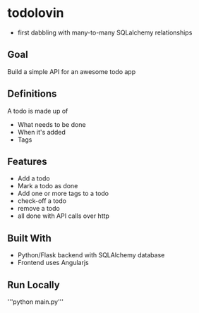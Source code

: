 todolovin
=========
* first dabbling with many-to-many SQLalchemy relationships


Goal
-----
Build a simple API for an awesome todo app

Definitions
------------
A todo is made up of

* What needs to be done
* When it's added
* Tags

Features
------
* Add a todo
* Mark a todo as done
* Add one or more tags to a todo
* check-off a todo
* remove a todo
* all done with API calls over http

Built With
---------
* Python/Flask backend with SQLAlchemy database
* Frontend uses Angularjs

Run Locally
---------
'''python main.py'''
